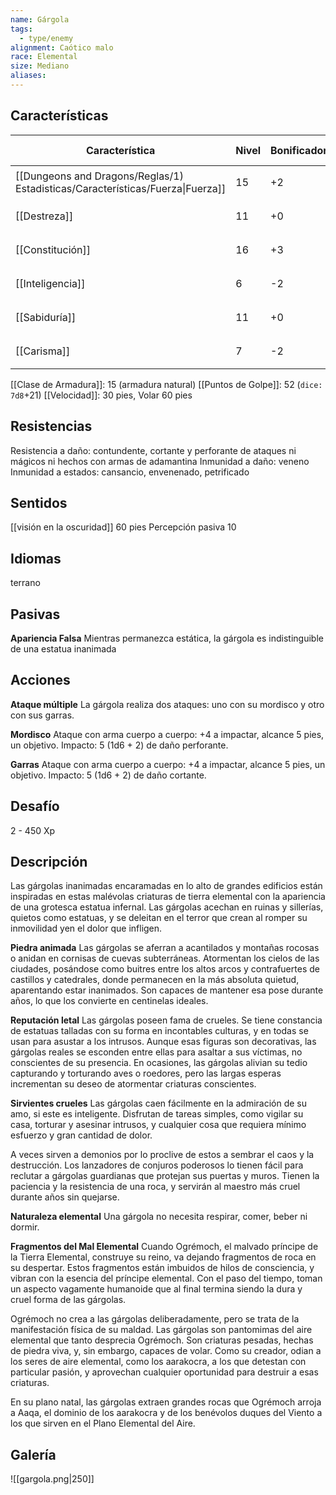 ```yaml
---
name: Gárgola
tags:
  - type/enemy
alignment: Caótico malo
race: Elemental
size: Mediano
aliases:
---
```


## Características

| Característica                                                                 | Nivel | Bonificador | Lanzar dado      |
| ------------------------------------------------------------------------------ | ----- | ----------- | ---------------- |
| [[Dungeons and Dragons/Reglas/1) Estadisticas/Características/Fuerza\|Fuerza]] | 15    | +2          | `dice: 1d20 + 0` |
| [[Destreza]]                                                                   | 11    | +0          | `dice: 1d20 + 0` |
| [[Constitución]]                                                               | 16    | +3          | `dice: 1d20 + 0` |
| [[Inteligencia]]                                                               | 6     | -2          | `dice: 1d20 + 0` |
| [[Sabiduría]]                                                                  | 11    | +0          | `dice: 1d20 + 0` |
| [[Carisma]]                                                                    | 7     | -2          | `dice: 1d20 + 0` |

[[Clase de Armadura]]: 15 (armadura natural)
[[Puntos de Golpe]]: 52 (`dice: 7d8`+21)
[[Velocidad]]: 30 pies, Volar 60 pies

## Resistencias

Resistencia a daño: contundente, cortante y perforante de ataques ni mágicos ni hechos con armas de adamantina
Inmunidad a daño: veneno
Inmunidad a estados: cansancio, envenenado, petrificado

## Sentidos

[[visión en la oscuridad]] 60 pies
Percepción pasiva 10

## Idiomas

terrano

## Pasivas

**Apariencia Falsa**
Mientras permanezca estática, la gárgola es indistinguible de una estatua inanimada

## Acciones

**Ataque múltiple**
La gárgola realiza dos ataques: uno con su mordisco y otro con sus garras.

**Mordisco**
Ataque con arma cuerpo a cuerpo: +4 a impactar, alcance 5 pies, un objetivo. 
Impacto: 5 (1d6 + 2) de daño perforante.

**Garras**
Ataque con arma cuerpo a cuerpo: +4 a impactar, alcance 5 pies, un objetivo. 
Impacto: 5 (1d6 + 2) de daño cortante.

## Desafío

2 - 450 Xp

## Descripción

Las gárgolas inanimadas encaramadas en lo alto de grandes edificios están inspiradas en estas malévolas criaturas de tierra elemental con la apariencia de una grotesca estatua infernal. Las gárgolas acechan en ruinas y sillerías, quietos como estatuas, y se deleitan en el terror que crean al romper su inmovilidad yen el dolor que infligen.

**Piedra animada**
Las gárgolas se aferran a acantilados y montañas rocosas o anidan en cornisas de cuevas subterráneas. Atormentan los cielos de las ciudades, posándose como buitres entre los altos arcos y contrafuertes de castillos y catedrales, donde permanecen en la más absoluta quietud, aparentando estar inanimados. Son capaces de mantener esa pose durante años, lo que los convierte en centinelas ideales.

**Reputación letal**
Las gárgolas poseen fama de crueles. Se tiene constancia de estatuas talladas con su forma en incontables culturas, y en todas se usan para asustar a los intrusos.
Aunque esas figuras son decorativas, las gárgolas reales se esconden entre ellas para asaltar a sus víctimas, no conscientes de su presencia. En ocasiones, las gárgolas alivian su tedio capturando y torturando aves o roedores, pero las largas esperas incrementan su deseo de atormentar criaturas conscientes.

**Sirvientes crueles**
Las gárgolas caen fácilmente en la admiración de su amo, si este es inteligente. Disfrutan de tareas simples, como vigilar su casa, torturar y asesinar intrusos, y cualquier cosa que requiera mínimo esfuerzo y gran cantidad de dolor.

A veces sirven a demonios por lo proclive de estos a sembrar el caos y la destrucción. Los lanzadores de conjuros poderosos lo tienen fácil para reclutar a gárgolas guardianas que protejan sus puertas y muros. Tienen la paciencia y la resistencia de una roca, y servirán al maestro más cruel durante años sin quejarse.

**Naturaleza elemental**
Una gárgola no necesita respirar, comer, beber ni dormir.

**Fragmentos del Mal Elemental**
Cuando Ogrémoch, el malvado príncipe de la Tierra Elemental, construye su reino, va dejando fragmentos de roca en su despertar. Estos fragmentos están imbuidos de hilos de consciencia, y vibran con la esencia del príncipe elemental. Con el paso del tiempo, toman un aspecto vagamente humanoide que al final termina siendo la dura y cruel forma de las gárgolas.

Ogrémoch no crea a las gárgolas deliberadamente, pero se trata de la manifestación física de su maldad. Las gárgolas son pantomimas del aire elemental que tanto desprecia Ogrémoch. Son criaturas pesadas, hechas de piedra viva, y, sin embargo, capaces de volar. Como su creador, odian a los seres de aire elemental, como los aarakocra, a los que detestan con particular pasión, y aprovechan cualquier oportunidad para destruir a esas criaturas.

En su plano natal, las gárgolas extraen grandes rocas que Ogrémoch arroja a Aaqa, el dominio de los aarakocra y de los benévolos duques del Viento a los que sirven en el Plano Elemental del Aire.

## Galería

![[gargola.png|250]]
